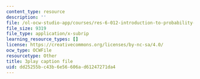 ```yaml
---
content_type: resource
description: ''
file: /ol-ocw-studio-app/courses/res-6-012-introduction-to-probability-spring-2018/dd25255bc43b6e56606ad61247271da4_gH_OmTJ9vQs.srt
file_size: 9319
file_type: application/x-subrip
learning_resource_types: []
license: https://creativecommons.org/licenses/by-nc-sa/4.0/
ocw_type: OCWFile
resourcetype: Other
title: 3play caption file
uid: dd25255b-c43b-6e56-606a-d61247271da4
---
```

